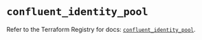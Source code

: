# `confluent_identity_pool`

Refer to the Terraform Registry for docs: [`confluent_identity_pool`](https://registry.terraform.io/providers/confluentinc/confluent/2.11.0/docs/resources/identity_pool).
